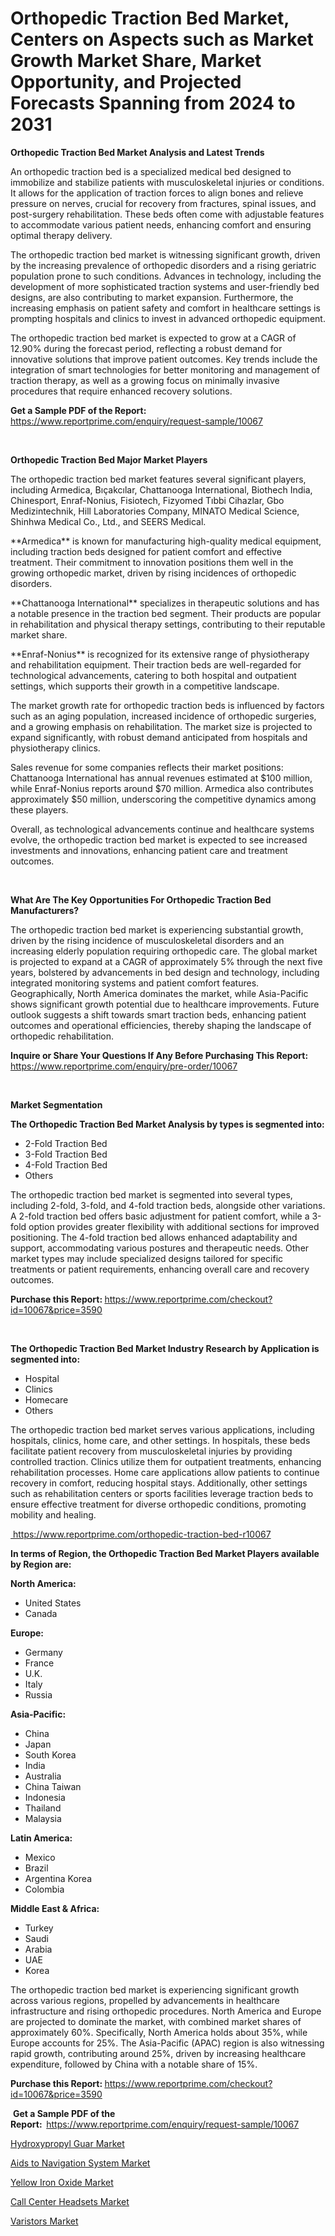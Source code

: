 <p><h1>Orthopedic Traction Bed Market, Centers on Aspects such as Market Growth Market Share, Market Opportunity, and Projected Forecasts Spanning from 2024 to 2031</h1></p><p><strong>Orthopedic Traction Bed Market Analysis and Latest Trends</strong></p>
<p><p>An orthopedic traction bed is a specialized medical bed designed to immobilize and stabilize patients with musculoskeletal injuries or conditions. It allows for the application of traction forces to align bones and relieve pressure on nerves, crucial for recovery from fractures, spinal issues, and post-surgery rehabilitation. These beds often come with adjustable features to accommodate various patient needs, enhancing comfort and ensuring optimal therapy delivery.</p><p>The orthopedic traction bed market is witnessing significant growth, driven by the increasing prevalence of orthopedic disorders and a rising geriatric population prone to such conditions. Advances in technology, including the development of more sophisticated traction systems and user-friendly bed designs, are also contributing to market expansion. Furthermore, the increasing emphasis on patient safety and comfort in healthcare settings is prompting hospitals and clinics to invest in advanced orthopedic equipment.</p><p>The orthopedic traction bed market is expected to grow at a CAGR of 12.90% during the forecast period, reflecting a robust demand for innovative solutions that improve patient outcomes. Key trends include the integration of smart technologies for better monitoring and management of traction therapy, as well as a growing focus on minimally invasive procedures that require enhanced recovery solutions.</p></p>
<p><strong>Get a Sample PDF of the Report:&nbsp;</strong> <a href="https://www.reportprime.com/enquiry/request-sample/10067?utm_campaign=1123&utm_medium=2&utm_source=Github&utm_content=ia&utm_term=10102024&utm_id=orthopedic-traction-bed">https://www.reportprime.com/enquiry/request-sample/10067</a></p>
<p>&nbsp;</p>
<p><strong>Orthopedic Traction Bed Major Market Players</strong></p>
<p><p>The orthopedic traction bed market features several significant players, including Armedica, Bıçakcılar, Chattanooga International, Biothech India, Chinesport, Enraf-Nonius, Fisiotech, Fizyomed Tıbbi Cihazlar, Gbo Medizintechnik, Hill Laboratories Company, MINATO Medical Science, Shinhwa Medical Co., Ltd., and SEERS Medical. </p><p>**Armedica** is known for manufacturing high-quality medical equipment, including traction beds designed for patient comfort and effective treatment. Their commitment to innovation positions them well in the growing orthopedic market, driven by rising incidences of orthopedic disorders.</p><p>**Chattanooga International** specializes in therapeutic solutions and has a notable presence in the traction bed segment. Their products are popular in rehabilitation and physical therapy settings, contributing to their reputable market share.</p><p>**Enraf-Nonius** is recognized for its extensive range of physiotherapy and rehabilitation equipment. Their traction beds are well-regarded for technological advancements, catering to both hospital and outpatient settings, which supports their growth in a competitive landscape.</p><p>The market growth rate for orthopedic traction beds is influenced by factors such as an aging population, increased incidence of orthopedic surgeries, and a growing emphasis on rehabilitation. The market size is projected to expand significantly, with robust demand anticipated from hospitals and physiotherapy clinics.</p><p>Sales revenue for some companies reflects their market positions: Chattanooga International has annual revenues estimated at $100 million, while Enraf-Nonius reports around $70 million. Armedica also contributes approximately $50 million, underscoring the competitive dynamics among these players.</p><p>Overall, as technological advancements continue and healthcare systems evolve, the orthopedic traction bed market is expected to see increased investments and innovations, enhancing patient care and treatment outcomes.</p></p>
<p>&nbsp;</p>
<p><strong>What Are The Key Opportunities For Orthopedic Traction Bed Manufacturers?</strong></p>
<p><p>The orthopedic traction bed market is experiencing substantial growth, driven by the rising incidence of musculoskeletal disorders and an increasing elderly population requiring orthopedic care. The global market is projected to expand at a CAGR of approximately 5% through the next five years, bolstered by advancements in bed design and technology, including integrated monitoring systems and patient comfort features. Geographically, North America dominates the market, while Asia-Pacific shows significant growth potential due to healthcare improvements. Future outlook suggests a shift towards smart traction beds, enhancing patient outcomes and operational efficiencies, thereby shaping the landscape of orthopedic rehabilitation.</p></p>
<p><strong>Inquire or Share Your Questions If Any Before Purchasing This Report:</strong> <a href="https://www.reportprime.com/enquiry/pre-order/10067?utm_campaign=1123&utm_medium=2&utm_source=Github&utm_content=ia&utm_term=10102024&utm_id=orthopedic-traction-bed">https://www.reportprime.com/enquiry/pre-order/10067</a></p>
<p>&nbsp;</p>
<p><strong>Market Segmentation</strong></p>
<p><strong>The Orthopedic Traction Bed Market Analysis by types is segmented into:</strong></p>
<p><ul><li>2-Fold Traction Bed</li><li>3-Fold Traction Bed</li><li>4-Fold Traction Bed</li><li>Others</li></ul></p>
<p><p>The orthopedic traction bed market is segmented into several types, including 2-fold, 3-fold, and 4-fold traction beds, alongside other variations. A 2-fold traction bed offers basic adjustment for patient comfort, while a 3-fold option provides greater flexibility with additional sections for improved positioning. The 4-fold traction bed allows enhanced adaptability and support, accommodating various postures and therapeutic needs. Other market types may include specialized designs tailored for specific treatments or patient requirements, enhancing overall care and recovery outcomes.</p></p>
<p><strong>Purchase this Report:&nbsp;</strong><a href="https://www.reportprime.com/checkout?id=10067&price=3590&utm_campaign=1123&utm_medium=2&utm_source=Github&utm_content=ia&utm_term=10102024&utm_id=orthopedic-traction-bed">https://www.reportprime.com/checkout?id=10067&price=3590</a></p>
<p>&nbsp;</p>
<p><strong>The Orthopedic Traction Bed Market Industry Research by Application is segmented into:</strong></p>
<p><ul><li>Hospital</li><li>Clinics</li><li>Homecare</li><li>Others</li></ul></p>
<p><p>The orthopedic traction bed market serves various applications, including hospitals, clinics, home care, and other settings. In hospitals, these beds facilitate patient recovery from musculoskeletal injuries by providing controlled traction. Clinics utilize them for outpatient treatments, enhancing rehabilitation processes. Home care applications allow patients to continue recovery in comfort, reducing hospital stays. Additionally, other settings such as rehabilitation centers or sports facilities leverage traction beds to ensure effective treatment for diverse orthopedic conditions, promoting mobility and healing.</p></p>
<p><a href="https://www.reportprime.com/orthopedic-traction-bed-r10067?utm_campaign=1123&utm_medium=2&utm_source=Github&utm_content=ia&utm_term=10102024&utm_id=orthopedic-traction-bed">&nbsp;https://www.reportprime.com/orthopedic-traction-bed-r10067</a></p>
<p><strong>In terms of Region, the Orthopedic Traction Bed Market Players available by Region are:</strong></p>
<p>
    <p> <strong> North America: </strong>
        <ul>
            <li>United States</li>
            <li>Canada</li>
        </ul>
        </p> 
    <p> <strong> Europe: </strong>
        <ul>
            <li>Germany</li>
            <li>France</li>
            <li>U.K.</li>
            <li>Italy</li>
            <li>Russia</li>
        </ul>
        </p> 
    <p> <strong> Asia-Pacific: </strong>
        <ul>
            <li>China</li>
            <li>Japan</li>
            <li>South Korea</li>
            <li>India</li>
            <li>Australia</li>
            <li>China Taiwan</li>
            <li>Indonesia</li>
            <li>Thailand</li>
            <li>Malaysia</li>
        </ul>
        </p> 
    <p> <strong> Latin America: </strong>
        <ul>
            <li>Mexico</li>
            <li>Brazil</li>
            <li>Argentina Korea</li>
            <li>Colombia</li>
        </ul>
        </p> 
    <p> <strong> Middle East & Africa: </strong>
        <ul>
            <li>Turkey</li>
            <li>Saudi</li>
            <li>Arabia</li>
            <li>UAE</li>
            <li>Korea</li>
        </ul>
    </p>
    </p>
<p><p>The orthopedic traction bed market is experiencing significant growth across various regions, propelled by advancements in healthcare infrastructure and rising orthopedic procedures. North America and Europe are projected to dominate the market, with combined market shares of approximately 60%. Specifically, North America holds about 35%, while Europe accounts for 25%. The Asia-Pacific (APAC) region is also witnessing rapid growth, contributing around 25%, driven by increasing healthcare expenditure, followed by China with a notable share of 15%.</p></p>
<p><strong>Purchase this Report: </strong><a href="https://www.reportprime.com/checkout?id=10067&price=3590&utm_campaign=1123&utm_medium=2&utm_source=Github&utm_content=ia&utm_term=10102024&utm_id=orthopedic-traction-bed">https://www.reportprime.com/checkout?id=10067&price=3590</a></p>
<p>&nbsp;<strong>Get a Sample PDF of the Report:&nbsp;&nbsp;</strong><a href="https://www.reportprime.com/enquiry/request-sample/10067?utm_campaign=1123&utm_medium=2&utm_source=Github&utm_content=ia&utm_term=10102024&utm_id=orthopedic-traction-bed">https://www.reportprime.com/enquiry/request-sample/10067</a></p>
<p><strong></strong></p>
<p><p><a href="https://www.linkedin.com/pulse/hydroxypropyl-guar-market-growth-outlook-from-2024-2031-projecting-0l1xc?utm_campaign=1123&utm_medium=2&utm_source=Github&utm_content=ia&utm_term=10102024&utm_id=orthopedic-traction-bed">Hydroxypropyl Guar Market</a></p><p><a href="https://issuu.com/reportprime-2/docs/aids-to-navigation-system-market-si_cdefdb0b528bfe?utm_campaign=1123&utm_medium=2&utm_source=Github&utm_content=ia&utm_term=10102024&utm_id=orthopedic-traction-bed">Aids to Navigation System Market</a></p><p><a href="https://www.linkedin.com/pulse/global-yellow-iron-oxide-market-opportunities-forecast-period-njemc?utm_campaign=1123&utm_medium=2&utm_source=Github&utm_content=ia&utm_term=10102024&utm_id=orthopedic-traction-bed">Yellow Iron Oxide Market</a></p><p><a href="https://issuu.com/reportprime-2/docs/call-center-headsets-market-size-20_f4b967149fe254?utm_campaign=1123&utm_medium=2&utm_source=Github&utm_content=ia&utm_term=10102024&utm_id=orthopedic-traction-bed">Call Center Headsets Market</a></p><p><a href="https://www.linkedin.com/pulse/varistors-market-growth-segmentation-regional-analysis-global-apzlc?utm_campaign=1123&utm_medium=2&utm_source=Github&utm_content=ia&utm_term=10102024&utm_id=orthopedic-traction-bed">Varistors Market</a></p></p>